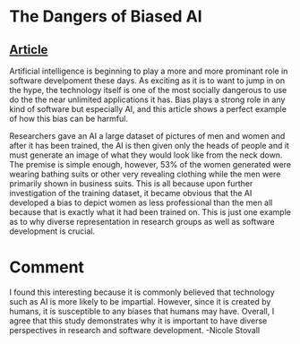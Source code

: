 # The Dangers of Biased AI

## [Article](https://www.theguardian.com/commentisfree/2021/feb/03/what-a-picture-of-alexandria-ocasio-cortez-in-a-bikini-tells-us-about-the-disturbing-future-of-ai)

Artificial intelligence is beginning to play a more and more prominant role in software develpoment these days. As exciting as it is to want to jump in on the hype, the technology itself is one of the most socially dangerous to use do the the near unlimited applications it has. Bias plays a strong role in any kind of software but especially AI, and this article shows a perfect example of how this bias can be harmful. 

Researchers gave an AI a large dataset of pictures of men and women and after it has been trained, the AI is then given only the heads of people and it must generate an image of what they would look like from the neck down. The premise is simple enough, however, 53% of the women generated were wearing bathing suits or other very revealing clothing while the men were primarily shown in business suits. This is all because upon further investigation of the training dataset, it became obvious that the AI developed a bias to depict women as less professional than the men all because that is exactly what it had been trained on. This is just one example as to why diverse representation in research groups as well as software development is crucial. 

# Comment
I found this interesting because it is commonly believed that technology such as AI is more likely to be impartial. However, since it is created by humans, it is susceptible to any biases that humans may have. Overall, I agree that this study demonstrates why it is important to have diverse perspectives in research and software development. -Nicole Stovall